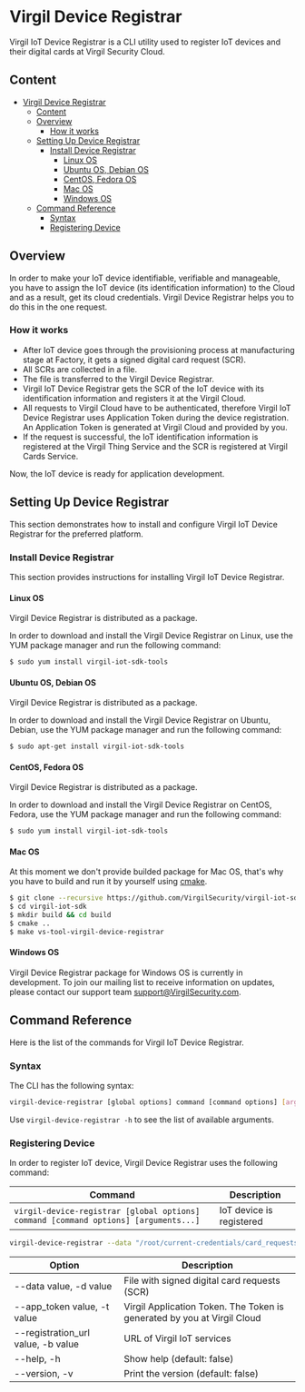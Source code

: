 # Virgil Device Registrar
Virgil IoT Device Registrar is a CLI utility used to register IoT devices and their digital cards at Virgil Security Cloud.

## Content
- [Virgil Device Registrar](#virgil-device-registrar)
  - [Content](#content)
  - [Overview](#overview)
    - [How it works](#how-it-works)
  - [Setting Up Device Registrar](#setting-up-device-registrar)
    - [Install Device Registrar](#install-device-registrar)
      - [Linux OS](#linux-os)
      - [Ubuntu OS, Debian OS](#ubuntu-os-debian-os)
      - [CentOS, Fedora OS](#centos-fedora-os)
      - [Mac OS](#mac-os)
      - [Windows OS](#windows-os)
  - [Command Reference](#command-reference)
    - [Syntax](#syntax)
    - [Registering Device](#registering-device)


## Overview
In order to make your IoT device identifiable, verifiable and manageable, you have to assign the IoT device (its identification information) to the Cloud and as a result, get its cloud credentials. Virgil Device Registrar helps you to do this in the one request.

### How it works
- After IoT device goes through the provisioning process at manufacturing stage at Factory, it gets a signed digital card request (SCR).
- All SCRs are collected in a file.
- The file is transferred to the Virgil Device Registrar.
- Virgil IoT Device Registrar gets the SCR of the IoT device with its identification information and registers it at the Virgil Cloud.
- All requests to Virgil Cloud have to be authenticated, therefore Virgil IoT Device Registrar uses Application Token during the device registration. An Application Token is generated at Virgil Cloud and provided by you.
- If the request is successful, the IoT identification information is registered at the Virgil Thing Service and the SCR is registered at Virgil Cards Service.

Now, the IoT device is ready for application development.


## Setting Up Device Registrar
This section demonstrates how to install and configure Virgil IoT Device Registrar for the preferred platform.

### Install Device Registrar
This section provides instructions for installing Virgil IoT Device Registrar.

#### Linux OS
Virgil Device Registrar is distributed as a package.

In order to download and install the Virgil Device Registrar on Linux, use the YUM package manager and run the following command:

```bash
$ sudo yum install virgil-iot-sdk-tools
```

#### Ubuntu OS, Debian OS
Virgil Device Registrar is distributed as a package.

In order to download and install the Virgil Device Registrar on Ubuntu, Debian, use the YUM package manager and run the following command:
```bash
$ sudo apt-get install virgil-iot-sdk-tools
```

#### CentOS, Fedora OS
Virgil Device Registrar is distributed as a package.

In order to download and install the Virgil Device Registrar on CentOS, Fedora, use the YUM package manager and run the following command:

```bash
$ sudo yum install virgil-iot-sdk-tools
```

#### Mac OS
At this moment we don't provide builded package for Mac OS, that's why you have to build and run it by yourself using [cmake](https://cmake.org).

```bash
$ git clone --recursive https://github.com/VirgilSecurity/virgil-iot-sdk.git
$ cd virgil-iot-sdk
$ mkdir build && cd build
$ cmake ..
$ make vs-tool-virgil-device-registrar
```

#### Windows OS
Virgil Device Registrar package for Windows OS is currently in development. To join our mailing list to receive information on updates, please contact our support team support@VirgilSecurity.com.

## Command Reference
Here is the list of the commands for Virgil IoT Device Registrar.

### Syntax
The CLI has the following syntax:

```bash
virgil-device-registrar [global options] command [command options] [arguments...]
```
Use ```virgil-device-registrar -h``` to see the list of available arguments.

### Registering Device
In order to register IoT device, Virgil Device Registrar uses the following command:

| Command                                                                           | Description               |
|-----------------------------------------------------------------------------------|---------------------------|
| ```virgil-device-registrar [global options] command [command options] [arguments...]``` | IoT device is registered |

``` bash
virgil-device-registrar --data "/root/current-credentials/card_requests_gateways.txt" --app_token "AT.K6E8PEeOdLfacsq0I9C1I14CSgiоDKМB" --api_url https://api-iot-dev.virgilsecurity.com
```
| Option                             | Description                                                                                                                                                                                                                                               |
|------------------------------------|-----------------------------------------------------------------------------------------------------------------------------------------------------------------------------------------------------------------------------------------------------------|
| --data value, -d value             | File with signed digital card requests (SCR) |
| --app_token value, -t value        | Virgil Application Token. The Token is generated by you at Virgil Cloud |
| --registration_url value, -b value | URL of Virgil IoT services |
| --help, -h                         | Show help (default: false) |
| --version, -v                      | Print the version (default: false)  |
